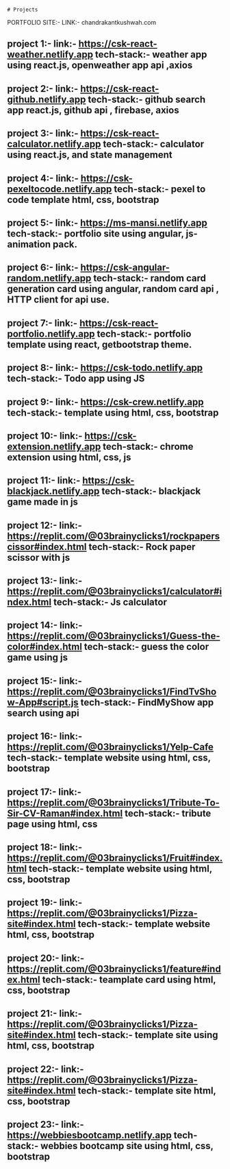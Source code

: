                                                                                  # Projects

PORTFOLIO SITE:-
LINK:- chandrakantkushwah.com

project 1:-
link:- https://csk-react-weather.netlify.app
tech-stack:- weather app using react.js, openweather app api ,axios
---
project 2:-
link:- https://csk-react-github.netlify.app
tech-stack:- github search app react.js, github api , firebase, axios
---
project 3:-
link:- https://csk-react-calculator.netlify.app
tech-stack:- calculator using react.js, and state management
---
project 4:-
link:- https://csk-pexeltocode.netlify.app
tech-stack:- pexel to code template html, css, bootstrap
---
project 5:-
link:- https://ms-mansi.netlify.app
tech-stack:- portfolio site using angular, js-animation pack.
---
project 6:-
link:- https://csk-angular-random.netlify.app
tech-stack:- random card generation card using angular, random card api , HTTP client for api use.
---
project 7:-
link:- https://csk-react-portfolio.netlify.app
tech-stack:- portfolio template using react, getbootstrap theme.
---
project 8:-
link:- https://csk-todo.netlify.app
tech-stack:- Todo app using JS
---
project 9:-
link:- https://csk-crew.netlify.app
tech-stack:- template using html, css, bootstrap
---
project 10:-
link:- https://csk-extension.netlify.app
tech-stack:- chrome extension using html, css, js
---
project 11:-
link:- https://csk-blackjack.netlify.app
tech-stack:- blackjack game made in js
---
project 12:-
link:- https://replit.com/@03brainyclicks1/rockpaperscissor#index.html
tech-stack:- Rock paper scissor with js
---
project 13:-
link:- https://replit.com/@03brainyclicks1/calculator#index.html
tech-stack:- Js calculator
---
project 14:-
link:- https://replit.com/@03brainyclicks1/Guess-the-color#index.html
tech-stack:- guess the color game using js
---
project 15:-
link:- https://replit.com/@03brainyclicks1/FindTvShow-App#script.js
tech-stack:- FindMyShow app search using api
---
project 16:-
link:- https://replit.com/@03brainyclicks1/Yelp-Cafe
tech-stack:- template website using html, css, bootstrap
---
project 17:-
link:- https://replit.com/@03brainyclicks1/Tribute-To-Sir-CV-Raman#index.html
tech-stack:- tribute page using html, css
---
project 18:-
link:- https://replit.com/@03brainyclicks1/Fruit#index.html
tech-stack:- template website using html, css, bootstrap
---
project 19:-
link:- https://replit.com/@03brainyclicks1/Pizza-site#index.html
tech-stack:- template website html, css, bootstrap
---
project 20:-
link:- https://replit.com/@03brainyclicks1/feature#index.html
tech-stack:- teamplate card using html, css, bootstrap
---
project 21:-
link:- https://replit.com/@03brainyclicks1/Pizza-site#index.html
tech-stack:- template site using html, css, bootstrap
---
project 22:-
link:- https://replit.com/@03brainyclicks1/Pizza-site#index.html
tech-stack:- template site html, css, bootstrap
---
project 23:-
link:- https://webbiesbootcamp.netlify.app
tech-stack:- webbies bootcamp site using html, css, bootstrap
---
